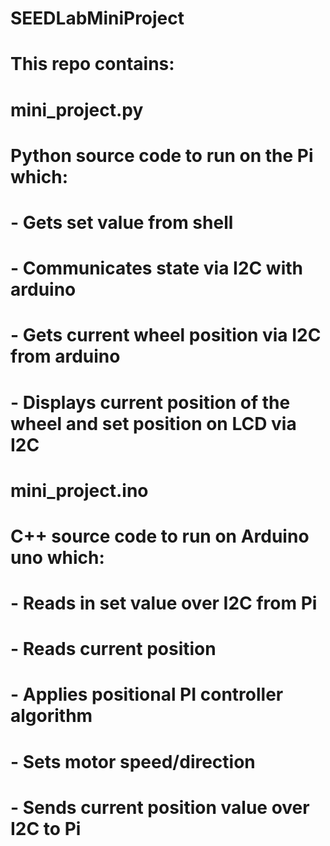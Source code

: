 # SEEDLabMiniProject

# **This repo contains:**

# **mini_project.py**

#     Python source code to run on the Pi which:
#         - Gets set value from shell
#         - Communicates state via I2C with arduino
#         - Gets current wheel position via I2C from arduino
#         - Displays current position of the wheel and set position on LCD via I2C
        
# **mini_project.ino**

#     C++ source code to run on Arduino uno which: 
#         - Reads in set value over I2C from Pi
#         - Reads current position
#         - Applies positional PI controller algorithm
#         - Sets motor speed/direction
#         - Sends current position value over I2C to Pi

